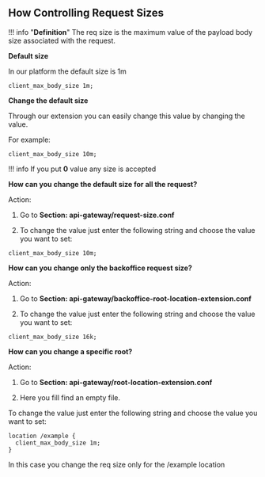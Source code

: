 ## How Controlling Request Sizes

!!! info "**Definition**"
     The req size is the maximum value of the payload body size associated with the request.

**Default size**

In our platform the default size is 1m
```
client_max_body_size 1m;

```
**Change the default size**

Through our extension you can easily change this value by changing the value.

For example:

```
client_max_body_size 10m;

```

!!! info
    If you put **0** value any size is accepted


**How can you change the default size for all the request?**

Action:

1. Go to **Section: api-gateway/request-size.conf**

2. To change the value just enter the following string and choose the value you want to set:

```
client_max_body_size 10m;

```
**How can you change only the backoffice request size?**

Action:

1. Go to **Section: api-gateway/backoffice-root-location-extension.conf**

2. To change the value just enter the following string and choose the value you want to set:

```
client_max_body_size 16k;

```

**How can you change a specific root?**

Action:

1. Go to **Section: api-gateway/root-location-extension.conf**

2. Here you fill find an empty file.

To change the value just enter the following string and choose the value you want to set:

```
location /example {
  client_max_body_size 1m;
}
```
In this case you change the req size only for the /example location
